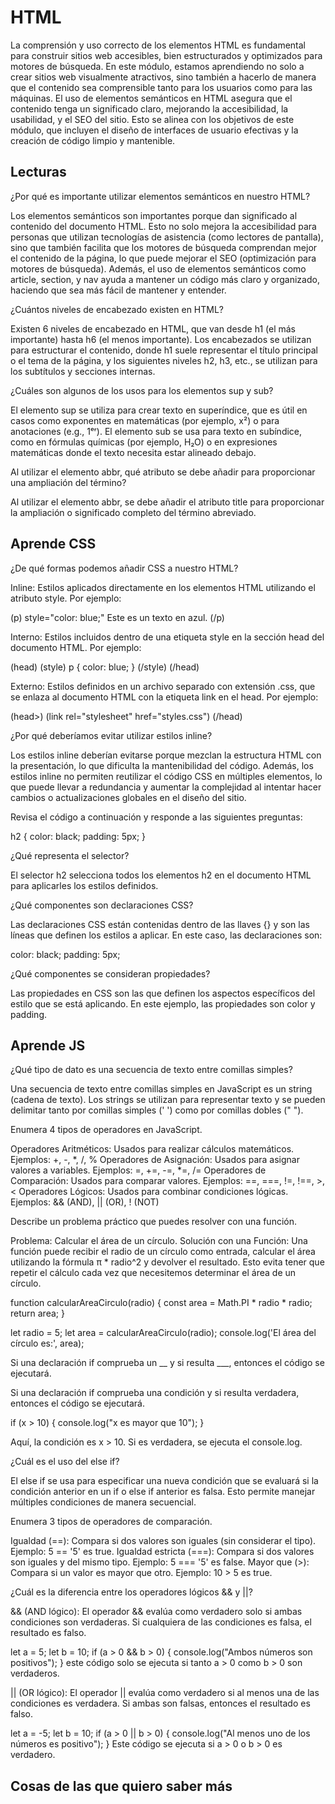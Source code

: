 # HTML

La comprensión y uso correcto de los elementos HTML es fundamental para construir sitios web accesibles, bien estructurados y optimizados para motores de búsqueda. En este módulo, estamos aprendiendo no solo a crear sitios web visualmente atractivos, sino también a hacerlo de manera que el contenido sea comprensible tanto para los usuarios como para las máquinas. El uso de elementos semánticos en HTML asegura que el contenido tenga un significado claro, mejorando la accesibilidad, la usabilidad, y el SEO del sitio. Esto se alinea con los objetivos de este módulo, que incluyen el diseño de interfaces de usuario efectivas y la creación de código limpio y mantenible.

## Lecturas

¿Por qué es importante utilizar elementos semánticos en nuestro HTML?

Los elementos semánticos son importantes porque dan significado al contenido del documento HTML. Esto no solo mejora la accesibilidad para personas que utilizan tecnologías de asistencia (como lectores de pantalla), sino que también facilita que los motores de búsqueda comprendan mejor el contenido de la página, lo que puede mejorar el SEO (optimización para motores de búsqueda). Además, el uso de elementos semánticos como article, section, y nav ayuda a mantener un código más claro y organizado, haciendo que sea más fácil de mantener y entender.

¿Cuántos niveles de encabezado existen en HTML?

Existen 6 niveles de encabezado en HTML, que van desde h1 (el más importante) hasta h6 (el menos importante). Los encabezados se utilizan para estructurar el contenido, donde h1 suele representar el título principal o el tema de la página, y los siguientes niveles h2, h3, etc., se utilizan para los subtítulos y secciones internas.

¿Cuáles son algunos de los usos para los elementos sup y sub?

El elemento sup se utiliza para crear texto en superíndice, que es útil en casos como exponentes en matemáticas (por ejemplo, x²) o para anotaciones (e.g., 1ᵉʳ).
El elemento sub se usa para texto en subíndice, como en fórmulas químicas (por ejemplo, H₂O) o en expresiones matemáticas donde el texto necesita estar alineado debajo.

Al utilizar el elemento abbr, qué atributo se debe añadir para proporcionar una ampliación del término?

Al utilizar el elemento abbr, se debe añadir el atributo title para proporcionar la ampliación o significado completo del término abreviado. 

## Aprende CSS

¿De qué formas podemos añadir CSS a nuestro HTML?

Inline: Estilos aplicados directamente en los elementos HTML utilizando el atributo style. Por ejemplo:

(p) style="color: blue;" Este es un texto en azul. (/p)

Interno: Estilos incluidos dentro de una etiqueta style en la sección head del documento HTML. Por ejemplo:

(head)
  (style)
    p {
      color: blue;
    }
  (/style)
(/head)

Externo: Estilos definidos en un archivo separado con extensión .css, que se enlaza al documento HTML con la etiqueta link en el head. Por ejemplo:

(head>)
  (link rel="stylesheet" href="styles.css")
(/head)

¿Por qué deberíamos evitar utilizar estilos inline?

Los estilos inline deberían evitarse porque mezclan la estructura HTML con la presentación, lo que dificulta la mantenibilidad del código. Además, los estilos inline no permiten reutilizar el código CSS en múltiples elementos, lo que puede llevar a redundancia y aumentar la complejidad al intentar hacer cambios o actualizaciones globales en el diseño del sitio.

Revisa el código a continuación y responde a las siguientes preguntas:

h2 {
  color: black;
  padding: 5px;
}


¿Qué representa el selector?

El selector h2 selecciona todos los elementos h2 en el documento HTML para aplicarles los estilos definidos.

¿Qué componentes son declaraciones CSS?

Las declaraciones CSS están contenidas dentro de las llaves {} y son las líneas que definen los estilos a aplicar. En este caso, las declaraciones son:

color: black;
padding: 5px;

¿Qué componentes se consideran propiedades?

Las propiedades en CSS son las que definen los aspectos específicos del estilo que se está aplicando. En este ejemplo, las propiedades son color y padding.

## Aprende JS

¿Qué tipo de dato es una secuencia de texto entre comillas simples?

Una secuencia de texto entre comillas simples en JavaScript es un string (cadena de texto). Los strings se utilizan para representar texto y se pueden delimitar tanto por comillas simples (' ') como por comillas dobles (" ").

Enumera 4 tipos de operadores en JavaScript.

Operadores Aritméticos: Usados para realizar cálculos matemáticos.
Ejemplos: +, -, *, /, %
Operadores de Asignación: Usados para asignar valores a variables.
Ejemplos: =, +=, -=, *=, /=
Operadores de Comparación: Usados para comparar valores.
Ejemplos: ==, ===, !=, !==, >, <
Operadores Lógicos: Usados para combinar condiciones lógicas.
Ejemplos: && (AND), || (OR), ! (NOT)

Describe un problema práctico que puedes resolver con una función.

Problema: Calcular el área de un círculo.
Solución con una Función:
Una función puede recibir el radio de un círculo como entrada, calcular el área utilizando la fórmula π * radio^2 y devolver el resultado. Esto evita tener que repetir el cálculo cada vez que necesitemos determinar el área de un círculo.

function calcularAreaCirculo(radio) {
  const area = Math.PI * radio * radio;
  return area;
}

let radio = 5;
let area = calcularAreaCirculo(radio);
console.log('El área del círculo es:', area);

Si una declaración if comprueba un __ y si resulta ___, entonces el código se ejecutará.

Si una declaración if comprueba una condición y si resulta verdadera, entonces el código se ejecutará.

if (x > 10) {
  console.log("x es mayor que 10");
}

Aquí, la condición es x > 10. Si es verdadera, se ejecuta el console.log.

¿Cuál es el uso del else if?

El else if se usa para especificar una nueva condición que se evaluará si la condición anterior en un if o else if anterior es falsa. Esto permite manejar múltiples condiciones de manera secuencial.

Enumera 3 tipos de operadores de comparación.

Igualdad (==): Compara si dos valores son iguales (sin considerar el tipo).
Ejemplo: 5 == '5' es true.
Igualdad estricta (===): Compara si dos valores son iguales y del mismo tipo.
Ejemplo: 5 === '5' es false.
Mayor que (>): Compara si un valor es mayor que otro.
Ejemplo: 10 > 5 es true.

¿Cuál es la diferencia entre los operadores lógicos && y ||?

&& (AND lógico): El operador && evalúa como verdadero solo si ambas condiciones son verdaderas. Si cualquiera de las condiciones es falsa, el resultado es falso.

let a = 5;
let b = 10;
if (a > 0 && b > 0) {
  console.log("Ambos números son positivos");
}
este código solo se ejecuta si tanto a > 0 como b > 0 son verdaderos.

|| (OR lógico): El operador || evalúa como verdadero si al menos una de las condiciones es verdadera. Si ambas son falsas, entonces el resultado es falso.

let a = -5;
let b = 10;
if (a > 0 || b > 0) {
  console.log("Al menos uno de los números es positivo");
}
Este código se ejecuta si a > 0 o b > 0 es verdadero.

## Cosas de las que quiero saber más